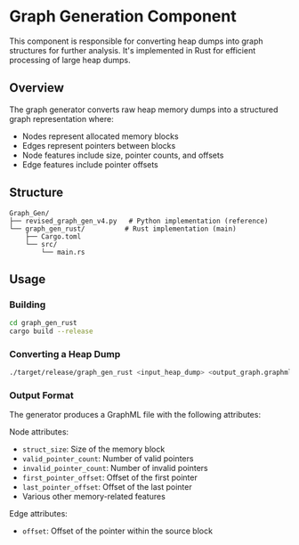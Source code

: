 # Graph Generation Component

This component is responsible for converting heap dumps into graph structures for further analysis. It's implemented in Rust for efficient processing of large heap dumps.

## Overview

The graph generator converts raw heap memory dumps into a structured graph representation where:
- Nodes represent allocated memory blocks
- Edges represent pointers between blocks
- Node features include size, pointer counts, and offsets
- Edge features include pointer offsets

## Structure

```
Graph_Gen/
├── revised_graph_gen_v4.py   # Python implementation (reference)
└── graph_gen_rust/          # Rust implementation (main)
    ├── Cargo.toml
    └── src/
        └── main.rs
```

## Usage

### Building

```bash
cd graph_gen_rust
cargo build --release
```

### Converting a Heap Dump

```bash
./target/release/graph_gen_rust <input_heap_dump> <output_graph.graphml>
```

### Output Format

The generator produces a GraphML file with the following attributes:

Node attributes:
- `struct_size`: Size of the memory block
- `valid_pointer_count`: Number of valid pointers
- `invalid_pointer_count`: Number of invalid pointers
- `first_pointer_offset`: Offset of the first pointer
- `last_pointer_offset`: Offset of the last pointer
- Various other memory-related features

Edge attributes:
- `offset`: Offset of the pointer within the source block
